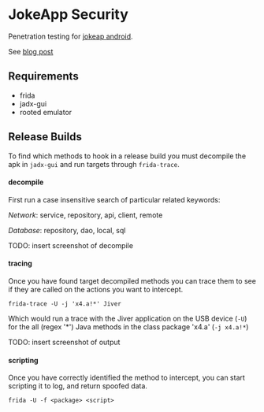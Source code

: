 
# JokeApp Security

Penetration testing for [jokeap android](https://github.com/ryjen/jokeapp-droid).

See [blog post](https://ryanjennin.gs/posts/friday-frida-hack/)

## Requirements

- frida
- jadx-gui
- rooted emulator

## Release Builds

To find which methods to hook in a release build you must decompile the apk in `jadx-gui` and run targets through `frida-trace`.

#### decompile

First run a case insensitive search of particular related keywords:

*Network*: service, repository, api, client, remote

*Database*: repository, dao, local, sql

TODO: insert screenshot of decompile

#### tracing 

Once you have found target decompiled methods you can trace them to see if they are called on the actions you want to intercept.

`frida-trace -U -j 'x4.a!*' Jiver`

Which would run a trace with the Jiver application on the USB device (`-U`) for the all (regex '*') Java methods in the class package 'x4.a' (`-j x4.a!*`)

TODO: insert screenshot of output

#### scripting

Once you have correctly identified the method to intercept, you can start scripting it to log, and return spoofed data.

`frida -U -f <package> <script>`


